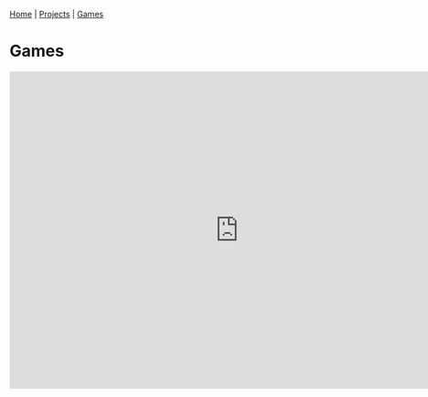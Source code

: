 


[Home](home.md) | [Projects](projects.md) | [Games](games.md)

# Games

<iframe src="https://scratch.mit.edu/projects/587486686/embed" allowtransparency="true" width="799" height="555" frameborder="0" scrolling="no" allowfullscreen></iframe>
